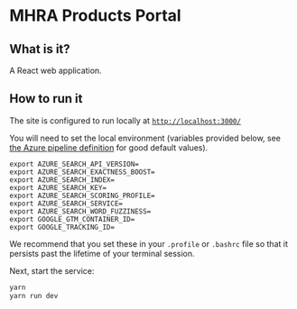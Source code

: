 # MHRA Products Portal

## What is it?

A React web application.

## How to run it

The site is configured to run locally at [`http://localhost:3000/`](http://localhost:3000/)

You will need to set the local environment (variables provided below, see [the Azure pipeline definition](/azure-pipelines.yml) for good default values).

```
export AZURE_SEARCH_API_VERSION=
export AZURE_SEARCH_EXACTNESS_BOOST=
export AZURE_SEARCH_INDEX=
export AZURE_SEARCH_KEY=
export AZURE_SEARCH_SCORING_PROFILE=
export AZURE_SEARCH_SERVICE=
export AZURE_SEARCH_WORD_FUZZINESS=
export GOOGLE_GTM_CONTAINER_ID=
export GOOGLE_TRACKING_ID=
```

We recommend that you set these in your `.profile` or `.bashrc` file so that it persists past the lifetime of your terminal session.

Next, start the service:

```sh
yarn
yarn run dev
```
